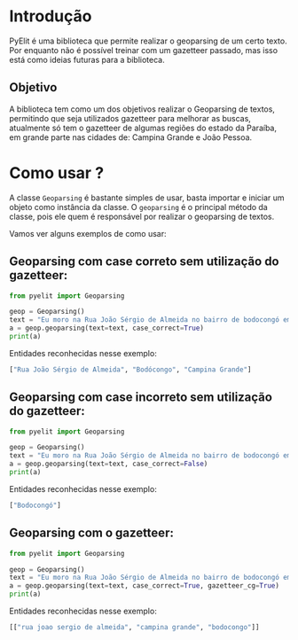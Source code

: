 # Introdução

PyElit é uma biblioteca que permite realizar o geoparsing de um certo texto. Por enquanto não é possível treinar com um gazetteer passado, mas isso está como ideias futuras para a biblioteca.

## Objetivo

A biblioteca tem como um dos objetivos realizar o Geoparsing de textos, permitindo que seja utilizados gazetteer para melhorar as buscas, atualmente só tem o gazetteer de algumas regiões do estado da Paraíba, em grande parte nas cidades de: Campina Grande e João Pessoa.

# Como usar ?

A classe `Geoparsing` é bastante simples de usar, basta importar e iniciar um objeto como instância da classe.
O `geoparsing` é o principal método da classe, pois ele quem é responsável por realizar o geoparsing de textos.

Vamos ver alguns exemplos de como usar:

## Geoparsing com case correto **sem** utilização do gazetteer:

```python
from pyelit import Geoparsing

geop = Geoparsing()
text = "Eu moro na Rua João Sérgio de Almeida no bairro de bodocongó em Campina Grande."
a = geop.geoparsing(text=text, case_correct=True)
print(a)
```

Entidades reconhecidas nesse exemplo:

```python
["Rua João Sérgio de Almeida", "Bodócongo", "Campina Grande"]
```

## Geoparsing com case incorreto **sem** utilização do gazetteer:

```python
from pyelit import Geoparsing

geop = Geoparsing()
text = "Eu moro na Rua João Sérgio de Almeida no bairro de bodocongó em Campina Grande."
a = geop.geoparsing(text=text, case_correct=False)
print(a)
```

Entidades reconhecidas nesse exemplo:

```python
["Bodocongó"]
```

## Geoparsing com o gazetteer:

```python
from pyelit import Geoparsing

geop = Geoparsing()
text = "Eu moro na Rua João Sérgio de Almeida no bairro de bodocongó em Campina Grande.".lower()
a = geop.geoparsing(text=text, case_correct=True, gazetteer_cg=True)
print(a)
```

Entidades reconhecidas nesse exemplo:

```python
[["rua joao sergio de almeida", "campina grande", "bodocongo"]]
```
